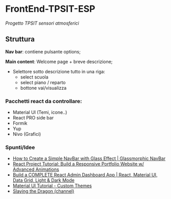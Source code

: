 # FrontEnd-TPSIT-ESP

*Progetto TPSIT sensori atmosferici*

## Struttura

__Nav bar__:
contiene pulsante options;

__Main content__:
Welcome page + breve descrizione;
* Selettore sotto descrizione tutto in una riga:
  * select scuola
  * select piano / reparto
  * bottone vai/visualizza

### Pacchetti react da controllare:
* Material UI (Temi, icone..)
* React PRO side bar
* Formik
* Yup
* Nivo (Grafici)

### Spunti/Idee
* [How to Create a Simple NavBar with Glass Effect | Glassmorphic NavBar](https://www.youtube.com/watch?v=DUmuemqxIdw)
* [React Project Tutorial: Build a Responsive Portfolio Website w/ Advanced Animations](https://www.youtube.com/watch?v=hYv6BM2fWd8)
* [Build a COMPLETE React Admin Dashboard App | React, Material UI, Data Grid, Light & Dark Mode](https://www.youtube.com/watch?v=wYpCWwD1oz0&ab_channel=EdRoh)
* [Material UI Tutorial - Custom Themes](https://www.youtube.com/watch?v=xIIJfmDnvPE)
* [Slaying the Dragon (channel)](https://www.youtube.com/@slayingthedragon)
